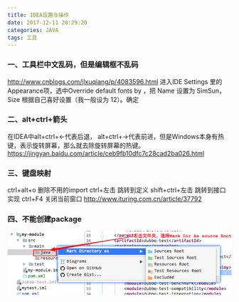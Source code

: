 ```yaml
---
title: IDEA设置与操作
date: 2017-12-11 20:29:20
categories: JAVA
tags: 工具
---
```

### 一、工具栏中文乱码，但是编辑框不乱码
http://www.cnblogs.com/jlxuqiang/p/4083596.html
进入IDE Settings 里的 Appearance项，选中Override default fonts by ，把 Name 设置为 SimSun，Size 根据自己喜好设置（我一般设为 12）。确定
<!--more-->
### 二、alt+ctrl+箭头
在IDEA中alt+ctrl+←代表后退，
alt+ctrl+→代表前进，但是Windows本身有热键，表示旋转屏幕，那么就去除旋转屏幕的热键。
https://jingyan.baidu.com/article/ceb9fb10dfc7c28cad2ba026.html

### 三、键盘映射
ctrl+alt+o        删除不用的import
ctrl+左击          跳转到定义
shift+ctrl+左击    跳转到接口实现
ctrl+F4           关闭当前窗口
http://www.ituring.com.cn/article/37792

### 四、不能创建package
![不能创建package](../imgs/canNotCreatePackage.png)

